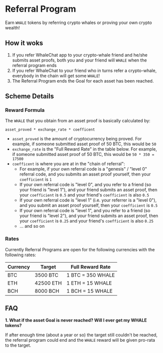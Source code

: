 # Referral Program

Earn `WHALE` tokens by referring crypto whales or proving your own crypto wealth!

## How it woks

1. If you refer WhaleChat app to your crypto-whale friend and he/she submits asset proofs, both you and your friend will `WHALE` when the referral program ends
2. If you refer WhaleChat to your friend who in turns refer a crypto-whale, everybody in the chain will get some `WHALE`!
3. The Referral Program ends the Goal for each asset has been reached.

## Scheme Details

### Reward Formula

The `WHALE` that you obtain from an asset proof is basically calculated by:

`asset_proved * exchange_rate * coefficent`

- `asset_proved` is the amount of cryptocurrency being proved. For example, if someone submitted asset proof of 50 BTC, this would be `50`
- `exchange_rate` is the "Full Reward Rate" in the table below. For example, if someone submitted asset proof of 50 BTC, this would be `50 * 350 = 17500`
- `coefficent` is where you are at in the "chain of referral":
  - For example, if your own referral code is a "genesis" / "level 0" referral code, and you submits an asset proof yourself, then your `coefficient` is `1`
  - If your own referral code is "level 0", and you refer to a friend (so your friend is "level 1"), and your friend submits an asset proof, then your `coefficient` is `0.5` and your friend's `coefficient` is also `0.5`
  - If your own referral code is "level 1" (i.e. your referrer is a "level 0"), and you submit an asset proof yourself, then your `coefficient` is `0.5`
  - If your own referral code is "level 1", and you refer to a friend (so your friend is "level 2"), and your friend submits an asset proof, then your `coefficient` is `0.25` and your friend's `coefficient` is also `0.25`
  - ... and so on

### Rates

Currently Referral Programs are open for the following currencies with the following rates:

|Currency|Target|Full Reward Rate|
|-|-|-|
|BTC|3500 BTC|1 BTC = 350 WHALE|
|ETH|42500 ETH|1 ETH = 15 WHALE|
|BCH|8000 BCH|1 BCH = 15 WHALE|

## FAQ

**1. What if the asset Goal is never reached? Will I ever get my WHALE tokens?**

If after enough time (about a year or so) the target still couldn't be reached, the referral program could end and the `WHALE` reward will be given pro-rata to the target.
